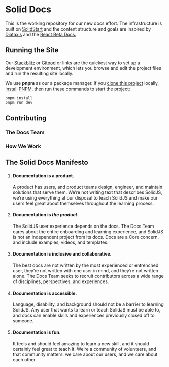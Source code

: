 # Solid Docs

This is the working repository for our new docs effort. The infrastructure is built on [SolidStart](https://github.com/solidjs/solid-start) and the content structure and goals are inspired by [Diataxis](https://diataxis.fr/) and the [React Beta Docs.](https://diataxis.fr/)

## Running the Site

Our [Stackblitz](https://stackblitz.com/fork/github/solidjs/solid-docs-next/) or [Gitpod](https://gitpod.io/#https://github.com/solidjs/solid-docs-next) or links are the quickest way to set up a development environment, which lets you browse and edit the project files and run the resulting site locally.

We use **pnpm** as our a package manager. If you [clone this project](https://docs.github.com/en/repositories/creating-and-managing-repositories/cloning-a-repository) locally, [install PNPM](https://pnpm.io/installation), then run these commands to start the project:

```shell
pnpm install
pnpm run dev
```
## Contributing

### The Docs Team

### How We Work

## The Solid Docs Manifesto

1. <h4>Documentation is a product.</h4> A product has users, and product teams design, engineer, and maintain solutions that serve them. We’re not writing text that describes SolidJS, we’re using everything at our disposal to teach SolidJS and make our users feel great about themselves throughout the learning process.
2. <h4>Documentation is <em>the product</em>.</h4> The SolidJS user experience depends on the docs. The Docs Team cares about the entire onboarding and learning experience, and SolidJS is not an independent project from its docs. Docs are a Core concern, and include examples, videos, and templates.
3. <h4>Documentation is inclusive and collaborative.</h4> The best docs are not written by the most experienced or entrenched user, they’re not written with one user in mind, and they’re not written alone. The Docs Team seeks to recruit contributors across a wide range of disciplines, perspectives, and experiences.
4. <h4>Documentation is accessible.</h4> Language, disability, and background should not be a barrier to learning SolidJS. Any user that wants to learn or teach SolidJS must be able to, and docs can enable skills and experiences previously closed off to someone.
5. <h4>Documentation is fun.</h4> It feels and should feel amazing to learn a new skill, and it should certainly feel great to teach it. We’re a community of volunteers, and that community matters: we care about our users, and we care about each other.

